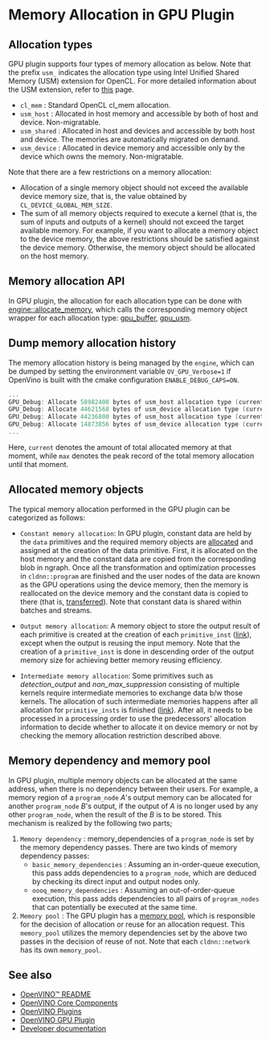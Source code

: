# Memory Allocation in GPU Plugin

## Allocation types

GPU plugin supports four types of memory allocation as below. Note that the prefix `usm_` indicates the allocation type using Intel Unified Shared Memory (USM) extension for OpenCL. For more detailed information about the USM extension, refer to [this](https://www.khronos.org/registry/OpenCL/extensions/intel/cl_intel_unified_shared_memory.html) page.
* `cl_mem` : Standard OpenCL cl_mem allocation.
* `usm_host` : Allocated in host memory and accessible by both of host and device. Non-migratable.
* `usm_shared` : Allocated in host and devices and accessible by both host and device. The memories are automatically migrated on demand.
* `usm_device` : Allocated in device memory and accessible only by the device which owns the memory. Non-migratable.

Note that there are a few restrictions on a memory allocation:

* Allocation of a single memory object should not exceed the available device memory size, that is, the value obtained by `CL_DEVICE_GLOBAL_MEM_SIZE`.
* The sum of all memory objects required to execute a kernel (that is, the sum of inputs and outputs of a kernel) should not exceed the target available memory. For example, if you want to allocate a memory object to the device memory, the above restrictions should be satisfied against the device memory. Otherwise, the memory object should be allocated on the host memory.

## Memory allocation API

In GPU plugin, the allocation for each allocation type can be done with [engine::allocate_memory](https://github.com/openvinotoolkit/openvino/blob/de47a3b4a4ba1f8464b85a665c4d58403e0d16b8/src/plugins/intel_gpu/include/intel_gpu/runtime/engine.hpp#L51), which
calls the corresponding memory object wrapper for each allocation type: [gpu_buffer](https://github.com/openvinotoolkit/openvino/blob/de47a3b4a4ba1f8464b85a665c4d58403e0d16b8/src/plugins/intel_gpu/src/runtime/ocl/ocl_memory.cpp#L35), [gpu_usm](https://github.com/openvinotoolkit/openvino/blob/de47a3b4a4ba1f8464b85a665c4d58403e0d16b8/src/plugins/intel_gpu/src/runtime/ocl/ocl_memory.cpp#L291).

## Dump memory allocation history

The memory allocation history is being managed by the `engine`, which can be dumped by setting the environment variable `OV_GPU_Verbose=1` if OpenVino is built with the cmake configuration `ENABLE_DEBUG_CAPS=ON`.
```cpp
...
GPU_Debug: Allocate 58982400 bytes of usm_host allocation type (current=117969612; max=117969612)
GPU_Debug: Allocate 44621568 bytes of usm_device allocation type (current=44626380; max=44626380)
GPU_Debug: Allocate 44236800 bytes of usm_host allocation type (current=162206412; max=162206412)
GPU_Debug: Allocate 14873856 bytes of usm_device allocation type (current=59500236; max=59500236)
...
```
Here, `current` denotes the amount of total allocated memory at that moment, while `max` denotes the peak record of the total memory allocation until that moment.

## Allocated memory objects

The typical memory allocation performed in the GPU plugin can be categorized as follows:
* `Constant memory allocation`: In GPU plugin, constant data are held by the `data` primitives and the required memory objects are [allocated](https://github.com/openvinotoolkit/openvino/blob/de47a3b4a4ba1f8464b85a665c4d58403e0d16b8/src/plugins/intel_gpu/src/plugin/ops/constant.cpp#L181) and assigned at the creation of the data primitive. First, it is allocated on the host memory and the constant data are copied from the corresponding blob in ngraph. Once all the transformation and optimization processes in `cldnn::program` are finished and the user nodes of the data are known as the GPU operations using the device memory, then the memory is reallocated on the device memory and the constant data is copied to there (that is, [transferred](https://github.com/openvinotoolkit/openvino/blob/de47a3b4a4ba1f8464b85a665c4d58403e0d16b8/src/plugins/intel_gpu/src/graph/program.cpp#L457)). Note that constant data is shared within batches and streams.
* `Output memory allocation`: A memory object to store the output result of each primitive is created at the creation of each `primitive_inst` ([link](https://github.com/openvinotoolkit/openvino/blob/de47a3b4a4ba1f8464b85a665c4d58403e0d16b8/src/plugins/intel_gpu/src/graph/primitive_inst.cpp#L263)), except when the output is reusing the input memory. Note that the creation of a `primitive_inst` is done in descending order of the output memory size for achieving better memory reusing efficiency.

* `Intermediate memory allocation`: Some primitives such as _detection_output_ and _non_max_suppression_ consisting of multiple kernels require intermediate memories to exchange data b/w those kernels. The allocation of such intermediate memories happens after all allocation for `primitive_insts` is finished ([link](https://github.com/openvinotoolkit/openvino/blob/4c01d6c50c6d314373dffd2a8ddbc294011b2508/src/plugins/intel_gpu/src/graph/network.cpp#L592)). After all, it needs to be processed in a processing order to use the predecessors' allocation information to decide whether to allocate it on device memory or not by checking the memory allocation restriction described above.

## Memory dependency and memory pool

In GPU plugin, multiple memory objects can be allocated at the same address, when there is no dependency between their users. For example, a memory region of a `program_node` _A_'s output memory can be allocated for another `program_node` _B_'s output, if the output of _A_ is no longer used by any other `program_node`, when the result of the _B_ is to be stored. This mechanism is realized by the following two parts;
1. `Memory dependency` : memory_dependencies of a `program_node` is set by the memory dependency passes. There are two kinds of memory dependency passes:
    * `basic_memory_dependencies` : Assuming an in-order-queue execution, this pass adds dependencies to a `program_node`, which are deduced by checking its direct input and output nodes only.
    * `oooq_memory_dependencies` : Assuming an out-of-order-queue execution, this pass adds dependencies to all pairs of `program_nodes` that can potentially be executed at the same time.
2. `Memory pool` : The GPU plugin has a [memory pool](https://github.com/openvinotoolkit/openvino/blob/de47a3b4a4ba1f8464b85a665c4d58403e0d16b8/src/plugins/intel_gpu/include/intel_gpu/runtime/memory_pool.hpp), which is responsible for the decision of allocation or reuse for an allocation request. This `memory_pool` utilizes the memory dependencies set by the above two passes in the decision of reuse of not. Note that each `cldnn::network` has its own `memory_pool`.

## See also

 * [OpenVINO™ README](../../../../README.md)
 * [OpenVINO Core Components](../../../README.md)
 * [OpenVINO Plugins](../../README.md)
 * [OpenVINO GPU Plugin](../README.md)
 * [Developer documentation](../../../../docs/dev/index.md)
